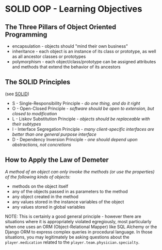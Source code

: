 # SOLID OOP - Learning Objectives

## The Three Pillars of Object Oriented Programming

- encapsulation - objects should "mind their own business"
- inheritance - each object is an instance of its class or prototype, as well as all ancestor classes or prototypes
- polymorphism - each object/class/prototype can be assigned attributes and methods that extend the behavior of its ancestors

## The SOLID Principles

(see [SOLID](https://en.wikipedia.org/wiki/SOLID))

- S - Single-Responsibility Principle - _do one thing, and do it right_
- O - Open-Closed Principle - _software should be open to extension, but closed to modification_
- L - Liskov Substitution Principle - _objects should be replaceable with their subtypes_
- I - Interface Segregation Principle - _many client-specific interfaces are better than one general purpose interface_
- D - Dependency Inversion Principle - _one should depend upon abstractions, not concretions_

## How to Apply the Law of Demeter

_A method of an object can only invoke the methods (or use the properties) of the following kinds of objects:_

- methods on the object itself
- any of the objects passed in as parameters to the method
- any object created in the method
- any values stored in the instance variables of the object
- any values stored in global variables

NOTE: This is certainly a good general principle - however there are situations where it is appropriately violated egregiously, most particularly when one uses an ORM (Object-Relational Mapper) like SQL Alchemy or the Django ORM to express complex queries in procedural language. In those situations, you may legitimately be asking questions about the `player.medication` related to the `player.team.physician.specialty`.
